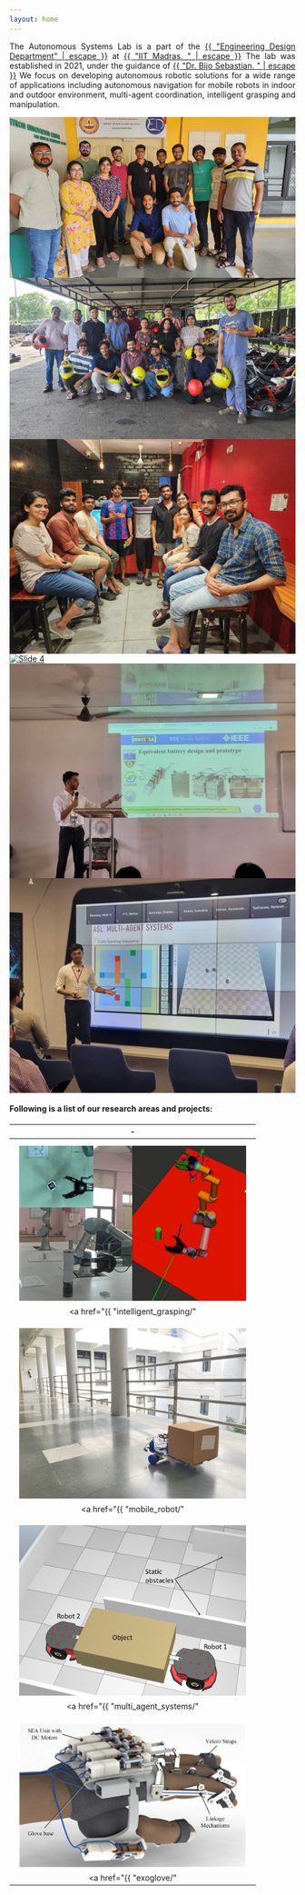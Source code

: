 ```yaml
---
layout: home
---
```


<!-- Lab Intro -->
<p style="text-align: justify">
The Autonomous Systems Lab is a part of the
<a href="https://ed.iitm.ac.in/"> {{ "Engineering Design Department" | escape }}</a>
at
<a href="https://www.iitm.ac.in/"> {{ "IIT Madras. " | escape }}</a>
The lab was established in 2021, under the guidance of 
<a href="{{ "bijosebastian/" | relative_url }}">{{ "Dr. Bijo Sebastian. " | escape }}</a>
We focus on developing autonomous robotic solutions for a wide range of applications including autonomous navigation for mobile robots in indoor and outdoor environment, multi-agent coordination, intelligent grasping and manipulation. 
</p>

<!-- Owl Carousel Styles -->
<style>
.owl-carousel-fullwidth .item img {
  max-height: 400px; /* adjust as needed */
  width: auto;
  margin: 0 auto;
  display: block;
  object-fit: contain;
}
</style>

<link rel="stylesheet" href="/css/owl.carousel.min.css">
<link rel="stylesheet" href="/css/owl.theme.default.min.css">

<!-- Carousel Section -->
<div class="owl-carousel owl-carousel-fullwidth">
  <div class="item">
    <a href="#">
      <img src="/images/homepage/ASLGroup.jpeg" alt="Slide 1">
      <div class="slider-copy">
        <!-- <h2>Research in Action</h2> -->
      </div>
    </a>
  </div>
  <div class="item">
    <a href="#">
      <img src="/images/homepage/Lab_outing.jpeg" alt="Slide 2">
      <div class="slider-copy">
        <!-- <h2>Multi-Robot Systems</h2> -->
      </div>
    </a>
  </div>
  <div class="item">
    <a href="#">
      <img src="/images/homepage/Outing_Fall2023.jpg" alt="Slide 3">
      <div class="slider-copy">
        <!-- <h2>Multi-Robot Systems</h2> -->
      </div>
    </a>
  </div>
  <div class="item">
    <a href="#">
      <img src="/images/homepage/RoboticsGroup.JPG" alt="Slide 4">
      <div class="slider-copy">
        <!-- <h2>Multi-Robot Systems</h2> -->
      </div>
    </a>
  </div>
  <div class="item">
    <a href="#">
      <img src="/images/homepage/Shreyash_conf_presentation.jpg" alt="Slide 5">
      <div class="slider-copy">
        <!-- <h2>Multi-Robot Systems</h2> -->
      </div>
    </a>
  </div>
  <div class="item">
    <a href="#">
      <img src="/images/homepage/Talk at Accenture Labs_Bangalore.jpg" alt="Slide 6">
      <div class="slider-copy">
        <!-- <h2>Human-Robot Collaboration</h2> -->
      </div>
    </a>
  </div>
</div>

<!-- Owl Carousel Scripts -->
<script src="/js/jquery.min.js"></script>
<script src="/js/owl.carousel.min.js"></script>

<script>
  $(document).ready(function(){
    $(".owl-carousel-fullwidth").owlCarousel({
      items: 1,
      loop: true,
      margin: 10,
      nav: true,
      navText: ['&#10094;', '&#10095;'], // ← Left & Right arrow symbols
      autoplay: true,
      autoplayTimeout: 4000,
      autoplayHoverPause: true
    });
  });
</script>


#### Following is a list of our research areas and projects:

| - |
| :-------------: |
|<img align="left" style="padding: 10px" src="/images/disassembly/ur5.jpg" alt="Picture not available" width="400" > <br/> <br/> <a href="{{ "intelligent_grasping/" | relative_url }}"> {{ "__Intelligent grasping and manipulation:__" | escape }}</a>  : This research aims to develop perception, motion planning and control algorithms for intelligent grasping and manipulation in real world conditions. We also explore the application of intelligent grasping and manipulation for practical applications such as human-robot collaborative workspace. **This project is funded by the Accenture – IIT Madras Centre of Excellence.** |
||
| <img align="left" style="padding: 10px" src="/images/mobile_robot/mobile_vision.jpg" alt="Picture not available" width="400" > <br/> <br/> <a href="{{ "mobile_robot/" | relative_url }}"> {{ "__Motion Planning for Mobile Robots:__" | escape }}</a>  This research aims to develop autonomous navigation capabilities for mobile robots in indoor and outdoor environments. This includes localization of indoor mobile robots in GPS denied environment, and path planning in human centric environments as well. **This project is funded by the New Faculty Initiation Grant (NFIG) from IIT Madras.** |
||
| <img align="left" style="padding: 10px" src="/images/mobile_manipulation/mobile_manipulation.jpg" alt="Picture not available" width="400"> <br/> <br/> <a href="{{ "multi_agent_systems/" | relative_url }}"> {{ "__Multi-agent systems:__" | escape }}</a> Robotic systems have been deployed extensively for manipulation and transportation tasks in warehouses. But the majority of these applications involve a single robot interacting with an object in a given instant. This in turn limits the size and weight of the object that can be handled. Multi-agent systems provide a natural solution in this scenario. **This project is funded by the Start-up Research Grant (SRG) under Science & Engineering Research Board (SERB).**| 
||
| <img align="left" style="padding: 10px" src="/images/exo/exo.png" alt="Picture not available" width="400" > <br/> <br/> <a href="{{ "exoglove/" | relative_url }}"> {{ "__Designing an exoskeleton glove to help assist and rehabilitate brachial plexus patients:__" | escape }}</a>  This research aims to develop a 2 Degree of Freedom mechanism that could mimic the motion of a human finger. Extending this design into a full glove with series elastic actuation will allow us to create an exoskeleton glove that could assist patients in performing a wide variety of grasps. The final goal of this research at the Autonomous Systems Lab at IIT Madras, will be to deliver a viable product that could assist with the everyday challenges faced by patients in India. **This project is funded by the New Faculty Initiation Grant (NFIG) from IIT Madras.** |
